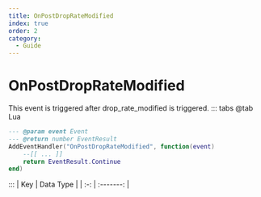 ```yaml
---
title: OnPostDropRateModified
index: true
order: 2
category:
  - Guide
---
```


# OnPostDropRateModified
This event is triggered after drop_rate_modified is triggered.
::: tabs
@tab Lua
```lua
--- @param event Event
--- @return number EventResult
AddEventHandler("OnPostDropRateModified", function(event)
    --[[ ... ]]
    return EventResult.Continue
end)
```

:::
| Key | Data Type |
| :-: | :-------: |